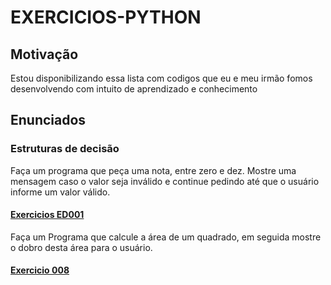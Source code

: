 # EXERCICIOS-PYTHON
## Motivação
Estou disponibilizando essa lista com codigos que eu e meu irmão fomos desenvolvendo com intuito de  aprendizado e conhecimento

## Enunciados
### Estruturas de decisão

Faça um programa que peça uma nota, entre zero e dez. Mostre uma mensagem caso o valor seja inválido e continue pedindo até que o usuário informe um valor válido.
#### [Exercicios ED001](exercicios/ED001.py)



Faça um Programa que calcule a área de um quadrado, em seguida mostre o dobro
desta área para o usuário.

#### [Exercicio 008](exercicios/008.py)

